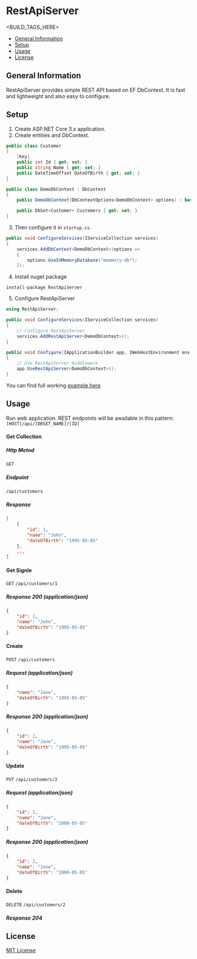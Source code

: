 # RestApiServer
<BUILD_TAGS_HERE>
+ [General Information](#general-information)
+ [Setup](#setup)
+ [Usage](#usage)
+ [License](#license)

## General Information
RestApiServer provides simple REST API based on EF DbContext. It is fast and lightweight and also easy to configure.

## Setup
1. Create ASP.NET Core 3.x application.
2. Create entities and DbContext.
```c#
public class Customer
{
    [Key]
    public int Id { get; set; }
    public string Name { get; set; }
    public DateTimeOffset DateOfBirth { get; set; }
}

public class DemoDbContext : DbContext
{
    public DemoDbContext(DbContextOptions<DemoDbContext> options) : base(options){}

    public DbSet<Customer> Customers { get; set; }
}
```
3. Then configure it in `startup.cs`.

```c#
public void ConfigureServices(IServiceCollection services)
{
    services.AddDbContext<DemoDbContext>(options =>
    {
        options.UseInMemoryDatabase("memmory-db");
    });
```

4. Install nuget package 
```
install-package RestApiServer
```

5. Configure RestApiServer
```c#
using RestApiServer;
```

```c#
public void ConfigureServices(IServiceCollection services)
{
    // Configure RestApiServer
    services.AddRestApiServer<DemoDbContext>();
}

public void Configure(IApplicationBuilder app, IWebHostEnvironment env)
{
    // Use RestApiServer middlewere
    app.UseRestApiServer<DemoDbContext>();
}
```

You can find full working [example here](https://github.com/Coderantine/RestApiServer/tree/master/src/RestApiServer.Demo).

## Usage
Run web application. REST endpoints will be awailable in this pattern:
`[HOST]/api/[DBSET_NAME]/[ID]`

#### Get Collection
##### Http Metod
`GET`
##### Endpoint
`/api/customers`
##### Response  
```json
[
    {
        "id": 1,
        "name": "John",
        "dateOfBirth": "1995-05-05"
    },
    ...
]
```

#### Get Signle
`GET` `/api/customers/1`

##### Response 200 (application/json)
```json
{
    "id": 1,
    "name": "John",
    "dateOfBirth": "1995-05-05"
}
```

#### Create
`POST` `/api/customers`

##### Request (application/json)
```json
{
    "name": "Jane",
    "dateOfBirth": "1995-05-05"
}
```

##### Response 200 (application/json)
```json
{
    "id": 2,
    "name": "Jane",
    "dateOfBirth": "1995-05-05"
}
```

#### Update
`PUT` `/api/customers/2`

##### Request (application/json)
```json
{
    "id": 2,
    "name": "Jane",
    "dateOfBirth": "2000-05-05"
}
```

##### Response 200 (application/json)
```json
{
    "id": 2,
    "name": "Jane",
    "dateOfBirth": "2000-05-05"
}
```

#### Delete
`DELETE` `/api/customers/2`

##### Response 204

## License
[MIT License](https://github.com/Coderantine/RestApiServer/blob/master/LICENSE)
